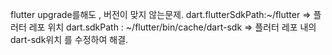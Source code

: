 flutter upgrade를해도 , 버전이 맞지 않는문제.
dart.flutterSdkPath:~/flutter => 플러터 레포 위치
dart.sdkPath : ~/flutter/bin/cache/dart-sdk => 플러터 레포 내의 dart-sdk위치
를 수정하여 해결.

